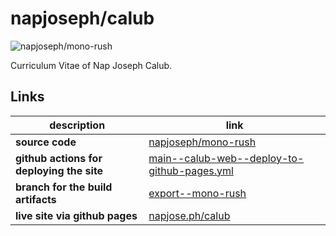 # napjoseph/calub

![napjoseph/mono-rush](https://github.com/napjoseph/mono-rush/actions/workflows/main--calub-web--deploy-to-github-pages.yml/badge.svg)

Curriculum Vitae of Nap Joseph Calub.

## Links

| description | link |
| ----------- | ---- |
| **source code** | [napjoseph/mono-rush](https://github.com/napjoseph/mono-rush/tree/main/personal/calub) |
| **github actions for deploying the site** | [main--calub-web--deploy-to-github-pages.yml](https://github.com/napjoseph/mono-rush/actions/workflows/main--calub-web--deploy-to-github-pages.yml) |
| **branch for the build artifacts** | [export--mono-rush](https://github.com/napjoseph/calub/tree/export--mono-rush) |
| **live site via github pages** | [napjose.ph/calub](https://napjose.ph/calub) |
